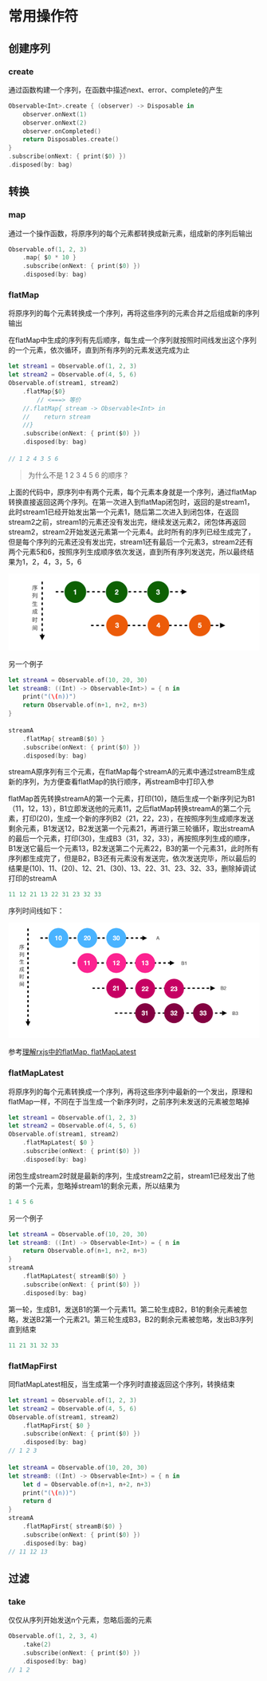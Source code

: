 # 常用操作符

## 创建序列

### create

通过函数构建一个序列，在函数中描述next、error、complete的产生

```swift
Observable<Int>.create { (observer) -> Disposable in
    observer.onNext(1)
    observer.onNext(2)
    observer.onCompleted()
    return Disposables.create()
}
.subscribe(onNext: { print($0) })
.disposed(by: bag)
```





## 转换

### map

通过一个操作函数，将原序列的每个元素都转换成新元素，组成新的序列后输出

```swift
Observable.of(1, 2, 3)
    .map{ $0 * 10 }
    .subscribe(onNext: { print($0) })
    .disposed(by: bag)
```

### flatMap

将原序列的每个元素转换成一个序列，再将这些序列的元素合并之后组成新的序列输出

在flatMap中生成的序列有先后顺序，每生成一个序列就按照时间线发出这个序列的一个元素，依次循环，直到所有序列的元素发送完成为止

```swift
let stream1 = Observable.of(1, 2, 3)
let stream2 = Observable.of(4, 5, 6)
Observable.of(stream1, stream2)
    .flatMap{$0}
		// <===> 等价
    //.flatMap{ stream -> Observable<Int> in
    //    return stream
    //}
    .subscribe(onNext: { print($0) })
    .disposed(by: bag)

// 1 2 4 3 5 6
```

> 为什么不是 1 2 3 4 5 6 的顺序？

上面的代码中，原序列中有两个元素，每个元素本身就是一个序列，通过flatMap转换直接返回这两个序列。在第一次进入到flatMap闭包时，返回的是stream1，此时stream1已经开始发出第一个元素1，随后第二次进入到闭包体，在返回stream2之前，stream1的元素还没有发出完，继续发送元素2，闭包体再返回stream2，stream2开始发送元素第一个元素4。此时所有的序列已经生成完了，但是每个序列的元素还没有发出完，stream1还有最后一个元素3，stream2还有两个元素5和6，按照序列生成顺序依次发送，直到所有序列发送完，所以最终结果为1，2，4，3，5，6

![flatmap_1](../../Assets/rxswift/flatmap_1.png)

另一个例子

```swift
let streamA = Observable.of(10, 20, 30)
let streamB: ((Int) -> Observable<Int>) = { n in
    print("(\(n))")
    return Observable.of(n+1, n+2, n+3)
}

streamA
    .flatMap{ streamB($0) }
    .subscribe(onNext: { print($0) })
    .disposed(by: bag)
```

streamA原序列有三个元素，在flatMap每个streamA的元素中通过streamB生成新的序列，为方便查看flatMap的执行顺序，再streamB中打印入参

flatMap首先转换streamA的第一个元素，打印(10)，随后生成一个新序列记为B1（11，12，13），B1立即发送他的元素11，之后flatMap转换streamA的第二个元素，打印(20)，生成一个新的序列B2（21，22，23），在按照序列生成顺序发送剩余元素，B1发送12，B2发送第一个元素21，再进行第三轮循环，取出streamA的最后一个元素，打印(30)，生成B3（31，32，33），再按照序列生成的顺序，B1发送它最后一个元素13，B2发送第二个元素22，B3的第一个元素31，此时所有序列都生成完了，但是B2，B3还有元素没有发送完，依次发送完毕，所以最后的结果是(10)、11、(20)、12、21、(30)、13、22、31、23、32、33，删除掉调试打印的streamA

```swift
11 12 21 13 22 31 23 32 33
```

序列时间线如下：

![flatmap_2](../../Assets/rxswift/flatmap_2.png)

参考[理解rxjs中的flatMap, flatMapLatest](https://zhuanlan.zhihu.com/p/25607438)

### flatMapLatest

将原序列的每个元素转换成一个序列，再将这些序列中最新的一个发出，原理和flatMap一样，不同在于当生成一个新序列时，之前序列未发送的元素被忽略掉

```swift
let stream1 = Observable.of(1, 2, 3)
let stream2 = Observable.of(4, 5, 6)
Observable.of(stream1, stream2)
    .flatMapLatest{ $0 }
    .subscribe(onNext: { print($0) })
    .disposed(by: bag)
```

闭包生成stream2时就是最新的序列，生成stream2之前，stream1已经发出了他的第一个元素，忽略掉stream1的剩余元素，所以结果为

```swift
1 4 5 6
```

另一个例子

```swift
let streamA = Observable.of(10, 20, 30)
let streamB: ((Int) -> Observable<Int>) = { n in
    return Observable.of(n+1, n+2, n+3)
}
streamA
    .flatMapLatest{ streamB($0) }
    .subscribe(onNext: { print($0) })
    .disposed(by: bag)
```

第一轮，生成B1，发送B1的第一个元素11。第二轮生成B2，B1的剩余元素被忽略，发送B2第一个元素21。第三轮生成B3，B2的剩余元素被忽略，发出B3序列直到结束

```swift
11 21 31 32 33
```

### flatMapFirst

同flatMapLatest相反，当生成第一个序列时直接返回这个序列，转换结束

```swift
let stream1 = Observable.of(1, 2, 3)
let stream2 = Observable.of(4, 5, 6)
Observable.of(stream1, stream2)
    .flatMapFirst{ $0 }
    .subscribe(onNext: { print($0) })
    .disposed(by: bag)
// 1 2 3

let streamA = Observable.of(10, 20, 30)
let streamB: ((Int) -> Observable<Int>) = { n in
    let d = Observable.of(n+1, n+2, n+3)
    print("(\(n))")
    return d
}
streamA
    .flatMapFirst{ streamB($0) }
    .subscribe(onNext: { print($0) })
    .disposed(by: bag)
// 11 12 13
```

## 过滤

### take

仅仅从序列开始发送n个元素，忽略后面的元素

```swift
Observable.of(1, 2, 3, 4)
    .take(2)
    .subscribe(onNext: { print($0) })
    .disposed(by: bag)
// 1 2
```

